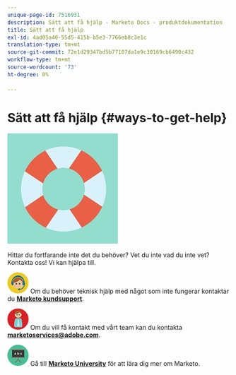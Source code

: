 ```yaml
---
unique-page-id: 7516931
description: Sätt att få hjälp - Marketo Docs - produktdokumentation
title: Sätt att få hjälp
exl-id: 4ad05a40-55d5-415b-b5e3-7766eb8c3e1c
translation-type: tm+mt
source-git-commit: 72e1d29347bd5b77107da1e9c30169cb6490c432
workflow-type: tm+mt
source-wordcount: '73'
ht-degree: 0%

---
```


# Sätt att få hjälp {#ways-to-get-help}

![](assets/life-preserver.jpg)

Hittar du fortfarande inte det du behöver? Vet du inte vad du inte vet? Kontakta oss! Vi kan hjälpa till.

![—](assets/seo-29.png) Om du behöver teknisk hjälp med något som inte fungerar kontaktar du  [**Marketo kundsupport**](https://nation.marketo.com/t5/Support/ct-p/Support).

![—](assets/seo-30.png) Om du vill få kontakt med vårt team kan du kontakta  **marketoservices@adobe.com**.

![—](assets/education-science-08.png) Gå till  [**Marketo University**](https://learn.marketo.com) för att lära dig mer om Marketo.
